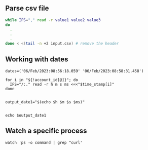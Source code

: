 ## Parse csv file
```bash
while IFS="," read -r value1 value2 value3
do
  .
  .
  .
done < <(tail -n +2 input.csv) # remove the header
```

## Working with dates
```
dates=('06/Feb/2023:08:56:18.059' '06/Feb/2023:08:58:31.458')

for i in "${!account_id[@]}"; do
  IFS="/:." read -r h m s ms <<<"$time_stamp[i]"
done


output_date1="$(echo $h $m $s $ms)"


echo $output_date1
```

## Watch a specific process

```
watch 'ps -o command | grep ^curl'
```
